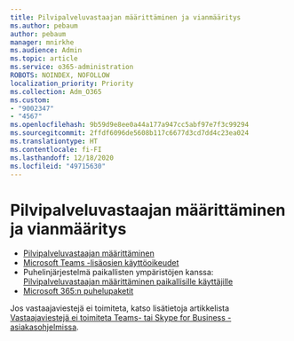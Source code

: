 ```yaml
---
title: Pilvipalveluvastaajan määrittäminen ja vianmääritys
ms.author: pebaum
author: pebaum
manager: mnirkhe
ms.audience: Admin
ms.topic: article
ms.service: o365-administration
ROBOTS: NOINDEX, NOFOLLOW
localization_priority: Priority
ms.collection: Adm_O365
ms.custom:
- "9002347"
- "4567"
ms.openlocfilehash: 9b59d9e8ee0a44a177a947cc5abf97e7f3c99294
ms.sourcegitcommit: 2ffdf6096de5608b117c6677d3cd7dd4c23ea024
ms.translationtype: HT
ms.contentlocale: fi-FI
ms.lasthandoff: 12/18/2020
ms.locfileid: "49715630"
---
```

# <a name="set-up-or-troubleshoot-cloud-voicemail"></a>Pilvipalveluvastaajan määrittäminen ja vianmääritys

- [Pilvipalveluvastaajan määrittäminen](https://docs.microsoft.com/microsoftteams/set-up-phone-system-voicemail) 
- [Microsoft Teams -lisäosien käyttöoikeudet](https://docs.microsoft.com/microsoftteams/teams-add-on-licensing/microsoft-teams-add-on-licensing) 
- Puhelinjärjestelmä paikallisten ympäristöjen kanssa: [Pilvipalveluvastaajan määrittäminen paikallisille käyttäjille](https://docs.microsoft.com/skypeforbusiness/hybrid/configure-cloud-voicemail) 
- [Microsoft 365:n puhelupaketit](https://docs.microsoft.com//microsoftteams/calling-plans-for-office-365) 

Jos vastaajaviestejä ei toimiteta, katso lisätietoja artikkelista [Vastaajaviestejä ei toimiteta Teams- tai Skype for Business -asiakasohjelmissa](https://docs.microsoft.com/SkypeForBusiness/troubleshoot/hybrid-phone-system/voicemails-not-delivered).
